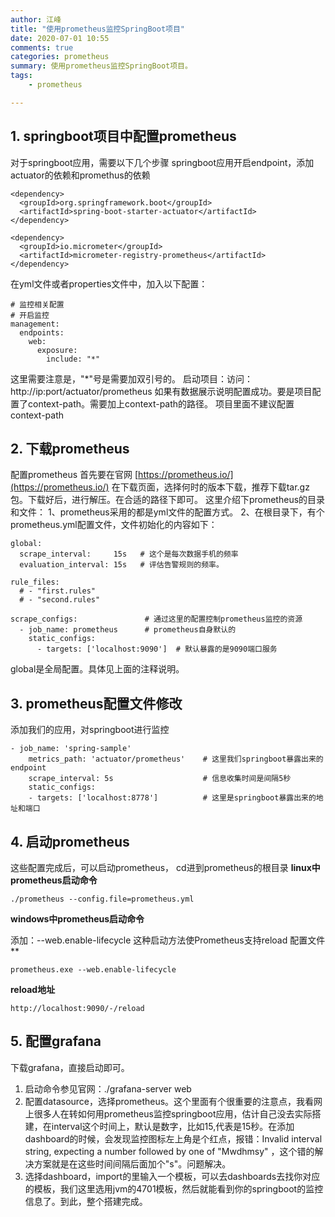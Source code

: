 ```yaml
---
author: 江峰
title: "使用prometheus监控SpringBoot项目"
date: 2020-07-01 10:55
comments: true
categories: prometheus
summary: 使用prometheus监控SpringBoot项目。
tags: 
	- prometheus

---
```



##  1. springboot项目中配置prometheus


 对于springboot应用，需要以下几个步骤
springboot应用开启endpoint，添加actuator的依赖和promethus的依赖

```
<dependency>
  <groupId>org.springframework.boot</groupId>
  <artifactId>spring-boot-starter-actuator</artifactId>
</dependency>

<dependency>
  <groupId>io.micrometer</groupId>
  <artifactId>micrometer-registry-prometheus</artifactId>
</dependency>
```

在yml文件或者properties文件中，加入以下配置：

```
# 监控相关配置
# 开启监控
management:
  endpoints:
    web:
      exposure:
        include: "*"  
```

这里需要注意是，"*"号是需要加双引号的。
启动项目：访问：http://ip:port/actuator/prometheus
如果有数据展示说明配置成功。要是项目配置了context-path。需要加上context-path的路径。
项目里面不建议配置context-path

## 2. 下载prometheus

配置prometheus
首先要在官网 [https://prometheus.io/](https://prometheus.io/)
在下载页面，选择何时的版本下载，推荐下载tar.gz包。下载好后，进行解压。在合适的路径下即可。
这里介绍下prometheus的目录和文件：
1、prometheus采用的都是yml文件的配置方式。
2、在根目录下，有个prometheus.yml配置文件，文件初始化的内容如下： 

```
global:
  scrape_interval:     15s   # 这个是每次数据手机的频率
  evaluation_interval: 15s   # 评估告警规则的频率。

rule_files:
  # - "first.rules"
  # - "second.rules"

scrape_configs:               # 通过这里的配置控制prometheus监控的资源
  - job_name: prometheus      # prometheus自身默认的
    static_configs:
      - targets: ['localhost:9090']  # 默认暴露的是9090端口服务
```

global是全局配置。具体见上面的注释说明。

## 3. prometheus配置文件修改

添加我们的应用，对springboot进行监控

```
- job_name: 'spring-sample'
    metrics_path: 'actuator/prometheus'    # 这里我们springboot暴露出来的endpoint
    scrape_interval: 5s                    # 信息收集时间是间隔5秒
    static_configs:
    - targets: ['localhost:8778']          # 这里是springboot暴露出来的地址和端口
```

## 4. 启动prometheus

这些配置完成后，可以启动prometheus，
cd进到prometheus的根目录
**linux中prometheus启动命令**

```
./prometheus --config.file=prometheus.yml
```

**windows中prometheus启动命令**


添加：--web.enable-lifecycle
这种启动方法使Prometheus支持reload 配置文件**

```
prometheus.exe --web.enable-lifecycle
```

**reload地址**

```
http://localhost:9090/-/reload
```

## 5. 配置grafana

下载grafana，直接启动即可。

1. 启动命令参见官网：./grafana-server web
2. 配置datasource，选择prometheus。这个里面有个很重要的注意点，我看网上很多人在转如何用prometheus监控springboot应用，估计自己没去实际搭建，在interval这个时间上，默认是数字，比如15,代表是15秒。在添加dashboard的时候，会发现监控图标左上角是个红点，报错：Invalid interval string, expecting a number followed by one of "Mwdhmsy" ，这个错的解决方案就是在这些时间间隔后面加个"s"。问题解决。
3. 选择dashboard，import的里输入一个模板，可以去dashboards去找你对应的模板，我们这里选用jvm的4701模板，然后就能看到你的springboot的监控信息了。到此，整个搭建完成。
